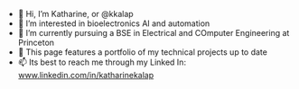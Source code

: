 - 👋 Hi, I’m Katharine, or @kkalap
- 👀 I’m interested in bioelectronics AI and automation
- 🌱 I’m currently pursuing a BSE in Electrical and COmputer Engineering at Princeton
- 💞️ This page features a portfolio of my technical projects up to date
- 📫 Its best to reach me through my Linked In: www.linkedin.com/in/katharinekalap

<!---
kkalap/kkalap is a ✨ special ✨ repository because its `README.md` (this file) appears on your GitHub profile.
You can click the Preview link to take a look at your changes.
--->
